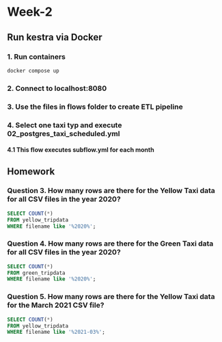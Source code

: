 # Week-2
## Run kestra via Docker
### 1. Run containers
```bash
docker compose up
```
### 2. Connect to localhost:8080
### 3. Use the files in flows folder to create ETL pipeline
### 4. Select one taxi typ and execute 02_postgres_taxi_scheduled.yml
#### 4.1 This flow executes subflow.yml for each month
## Homework
### Question 3. How many rows are there for the Yellow Taxi data for all CSV files in the year 2020?
```sql
SELECT COUNT(*)
FROM yellow_tripdata
WHERE filename like '%2020%';
```
### Question 4. How many rows are there for the Green Taxi data for all CSV files in the year 2020?
```sql
SELECT COUNT(*)
FROM green_tripdata
WHERE filename like '%2020%';
```
### Question 5. How many rows are there for the Yellow Taxi data for the March 2021 CSV file?
``` sql
SELECT COUNT(*)
FROM yellow_tripdata
WHERE filename like '%2021-03%';
```
